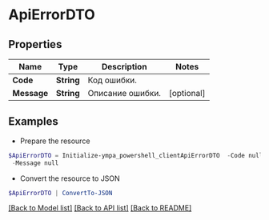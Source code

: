 # ApiErrorDTO
## Properties

Name | Type | Description | Notes
------------ | ------------- | ------------- | -------------
**Code** | **String** | Код ошибки. | 
**Message** | **String** | Описание ошибки. | [optional] 

## Examples

- Prepare the resource
```powershell
$ApiErrorDTO = Initialize-ympa_powershell_clientApiErrorDTO  -Code null `
 -Message null
```

- Convert the resource to JSON
```powershell
$ApiErrorDTO | ConvertTo-JSON
```

[[Back to Model list]](../README.md#documentation-for-models) [[Back to API list]](../README.md#documentation-for-api-endpoints) [[Back to README]](../README.md)


